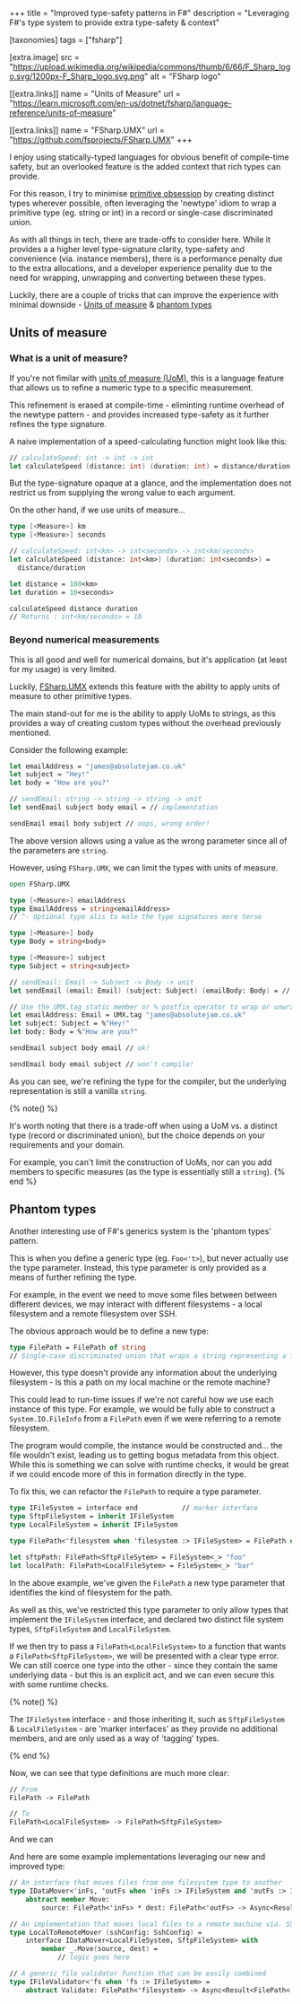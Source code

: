 +++
title = "Improved type-safety patterns in F#"
description = "Leveraging F#'s type system to provide extra type-safety & context"

[taxonomies]
tags = ["fsharp"]

[extra.image]
src = "https://upload.wikimedia.org/wikipedia/commons/thumb/6/66/F_Sharp_logo.svg/1200px-F_Sharp_logo.svg.png"
alt = "FSharp logo"

[[extra.links]]
name = "Units of Measure"
url = "https://learn.microsoft.com/en-us/dotnet/fsharp/language-reference/units-of-measure"

[[extra.links]]
name = "FSharp.UMX"
url = "https://github.com/fsprojects/FSharp.UMX"
+++

I enjoy using statically-typed languages for obvious benefit of compile-time
safety, but an overlooked feature is the added context that rich types can provide.

For this reason, I try to minimise [primitive obsession](https://refactoring.guru/smells/primitive-obsession)
by creating distinct types wherever possible, often leveraging the 'newtype' idiom 
to wrap a primitive type (eg. string or int) in a record or single-case discriminated 
union.

As with all things in tech, there are trade-offs to consider here. While it provides a
a higher level type-signature clarity, type-safety and convenience (via. instance members), 
there is a performance penalty due to the extra allocations, and a developer experience
penality due to the need for wrapping, unwrapping and converting between these types.

Luckily, there are a couple of tricks that can improve the experience with
minimal downside - [Units of measure](#units-of-measure) & [phantom types](#phantom-types)

## Units of measure

### What is a unit of measure?

If you're not fimilar with [units of measure (UoM)](https://docs.microsoft.com/en-us/dotnet/fsharp/language-reference/units-of-measure),
this is a language feature that allows us to refine a numeric type to a specific measurement.

This refinement is erased at compile-time - eliminting runtime overhead of the 
newtype pattern - and provides increased type-safety as it further refines the type 
signature.

A naive implementation of a speed-calculating function might look like this:

```fs
// calculateSpeed: int -> int -> int
let calculateSpeed (distance: int) (duration: int) = distance/duration
```

But the type-signature opaque at a glance, and the implementation does not 
restrict us from supplying the wrong value to each argument.

On the other hand, if we use units of measure...

```fs
type [<Measure>] km
type [<Measure>] seconds

// calculateSpeed: int<km> -> int<seconds> -> int<km/seconds>
let calculateSpeed (distance: int<km>) (duration: int<seconds>) =
  distance/duration

let distance = 100<km>
let duration = 10<seconds>

calculateSpeed distance duration
// Returns : int<km/seconds> = 10
```

### Beyond numerical measurements

This is all good and well for numerical domains, but it's application (at least
for my usage) is very limited.

Luckily, [FSharp.UMX](https://github.com/fsprojects/FSharp.UMX) extends this feature
with the ability to apply units of measure to other primitive types.

The main stand-out for me is the ability to apply UoMs to strings, as this provides
a way of creating custom types without the overhead previously mentioned.

Consider the following example:

```fs
let emailAddress = "james@absolutejam.co.uk"
let subject = "Hey!"
let body = "How are you?"

// sendEmail: string -> string -> string -> unit
let sendEmail subject body email = // implementation

sendEmail email body subject // oops, wrong order!
```

The above version allows using a value as the wrong parameter since all of the
parameters are `string`.

However, using `FSharp.UMX`, we can limit the types with units of measure.

```fs
open FSharp.UMX

type [<Measure>] emailAddress
type EmailAddress = string<emailAddress>
// ^- Optional type alis to male the type signatures more terse

type [<Measure>] body
type Body = string<body>

type [<Measure>] subject
type Subject = string<subject>

// sendEmail: Email -> Subject -> Body -> unit
let sendEmail (email: Email) (subject: Subject) (emailBody: Body) = // do stuff

// Use the UMX.tag static member or % postfix operator to wrap or unwrap a primitive
let emailAddress: Email = UMX.tag "james@absolutejam.co.uk"
let subject: Subject = %"Hey!"
let body: Body = %"How are you?"

sendEmail subject body email // ok!

sendEmail body email subject // won't compile!
```

As you can see, we're refining the type for the compiler, but the underlying
representation is still a vanilla `string`.

{% note() %}

It's worth noting that there is a trade-off when using a UoM vs. a distinct
type (record or discriminated union), but the choice depends on your requirements
and your domain.

For example, you can't limit the construction of UoMs, nor can you add
members to specific measures (as the type is essentially still a `string`).
{% end %}


## Phantom types

Another interesting use of F#'s generics system is the 'phantom types' pattern.

This is when you define a generic type (eg. `Foo<'t>`), but never actually use
the type parameter. Instead, this type parameter is only provided as a means of 
further refining the type.

For example, in the event we need to move some files between between different
devices, we may interact with different filesystems - a local filesystem and a
remote filesystem over SSH.

The obvious approach would be to define a new type:

```fs
type FilePath = FilePath of string
// Single-case discriminated union that wraps a string representing a file path
```

However, this type doesn't provide any information about the underlying filesystem -
Is this a path on my local machine or the remote machine?

This could lead to run-time issues if we're not careful how we use each instance of
this type. For example, we would be fully able to construct a `System.IO.FileInfo` 
from a `FilePath` even if we were referring to a remote filesystem.

The program would compile, the instance would be constructed and... the file wouldn't
exist, leading us to getting bogus metadata from this object. While this is something
we can solve with runtime checks, it would be great if we could encode more of this
in formation directly in the type.

To fix this, we can refactor the `FilePath` to require a type parameter.

```fs
type IFileSystem = interface end           // marker interface
type SftpFileSystem = inherit IFileSystem
type LocalFileSystem = inherit IFileSystem

type FilePath<'filesystem when 'filesystem :> IFileSystem> = FilePath of string

let sftpPath: FilePath<SftpFileSytem> = FileSystem<_> "foo"
let localPath: FilePath<LocalFileSytem> = FileSystem<_> "bar"
```

In the above example, we've given the `FilePath` a new type parameter that
identifies the kind of filesystem for the path.

As well as this, we've restricted this type parameter to only allow types that
implement the `IFileSystem` interface, and declared two distinct file system types,
`SftpFileSystem` and `LocalFileSystem`.

If we then try to pass a `FilePath<LocalFileSystem>` to a function that wants
a `FilePath<SftpFileSystem>`, we will be presented with a clear type error.
We can still coerce one type into the other - since they contain the same 
underlying data - but this is an explicit act, and we can even secure this
with some runtime checks.

{% note() %}

The `IFileSystem` interface - and those inheriting it, such as `SftpFileSystem`
& `LocalFileSystem` - are 'marker interfaces' as they provide no additional
members, and are only used as a way of 'tagging' types.

{% end %}

Now, we can see that type definitions are much more clear:

```fs
// From
FilePath -> FilePath

// To
FilePath<LocalFileSystem> -> FilePath<SftpFileSystem>
```

And we can 

And here are some example implementations leveraging our new and improved type:

```fs
// An interface that moves files from one filesystem type to another
type IDataMover<'inFs, 'outFs when 'inFs :> IFileSystem and 'outFs :> IFileSystem> =
    abstract member Move: 
        source: FilePath<'inFs> * dest: FilePath<'outFs> -> Async<Result<unit, exn>>

// An implementation that moves local files to a remote machine via. SSH
type LocalToRemoteMover (sshConfig: SshConfig) =
    interface IDataMover<LocalFileSystem, SftpFileSystem> with
        member _.Move(source, dest) =
            // logic goes here

// A generic file validator function that can be easily combined
type IFileValidator<'fs when 'fs :> IFileSystem> =
    abstract Validate: FilePath<'filesystem> -> Async<Result<FilePath<'fs>, exn>>
```

